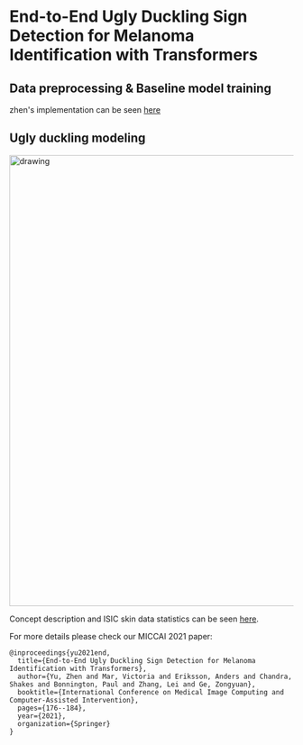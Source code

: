 # End-to-End Ugly Duckling Sign Detection for Melanoma Identification with Transformers
## Data preprocessing & Baseline model training
zhen's implementation can be seen [here](https://github.com/zyimia/SIIMISIC2020/tree/master/Zhen)
## Ugly duckling modeling

<img src="https://github.com/zyimia/SIIMISIC2020/blob/master/Zhen/ugly_duckling/ugly_duckling_sign/ugly_duckling_sign.png" alt="drawing" width="800"/>

Concept description and ISIC skin data statistics can be seen [here](https://github.com/zyimia/SIIMISIC2020/blob/master/Zhen/ugly_duckling/ugly_duckling_sign/ugly_duckling.pdf).

For more details please check our MICCAI 2021 paper:
```
@inproceedings{yu2021end,
  title={End-to-End Ugly Duckling Sign Detection for Melanoma Identification with Transformers},
  author={Yu, Zhen and Mar, Victoria and Eriksson, Anders and Chandra, Shakes and Bonnington, Paul and Zhang, Lei and Ge, Zongyuan},
  booktitle={International Conference on Medical Image Computing and Computer-Assisted Intervention},
  pages={176--184},
  year={2021},
  organization={Springer}
}
```
